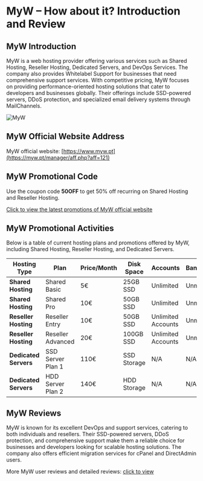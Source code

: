 # MyW – How about it? Introduction and Review

## MyW Introduction
MyW is a web hosting provider offering various services such as Shared Hosting, Reseller Hosting, Dedicated Servers, and DevOps Services. The company also provides Whitelabel Support for businesses that need comprehensive support services. With competitive pricing, MyW focuses on providing performance-oriented hosting solutions that cater to developers and businesses globally. Their offerings include SSD-powered servers, DDoS protection, and specialized email delivery systems through MailChannels.

![MyW](https://github.com/user-attachments/assets/18f38183-5e74-4842-a590-718759ca2a4a)

## MyW Official Website Address
MyW official website: [https://www.myw.pt](https://myw.pt/manager/aff.php?aff=121)

## MyW Promotional Code
Use the coupon code **50OFF** to get 50% off recurring on Shared Hosting and Reseller Hosting.

[Click to view the latest promotions of MyW official website](https://myw.pt/manager/aff.php?aff=121)

## MyW Promotional Activities

Below is a table of current hosting plans and promotions offered by MyW, including Shared Hosting, Reseller Hosting, and Dedicated Servers.

| **Hosting Type**      | **Plan**           | **Price/Month** | **Disk Space** | **Accounts**     | **Bandwidth**     | **Control Panel** | **Purchase Link**                                |
|-----------------------|--------------------|-----------------|----------------|------------------|-------------------|-------------------|--------------------------------------------------|
| **Shared Hosting**     | Shared Basic       | 5€              | 25GB SSD       | Unlimited         | Unmetered         | DirectAdmin       | [Order Now](https://myw.pt/manager/aff.php?aff=121)                 |
| **Shared Hosting**     | Shared Pro         | 10€             | 50GB SSD       | Unlimited         | Unmetered         | DirectAdmin       | [Order Now](https://myw.pt/manager/aff.php?aff=121)                 |
| **Reseller Hosting**   | Reseller Entry     | 10€             | 50GB SSD       | Unlimited Accounts| Unmetered         | DirectAdmin       | [Order Now](https://myw.pt/manager/aff.php?aff=121)                 |
| **Reseller Hosting**   | Reseller Advanced  | 20€             | 100GB SSD      | Unlimited Accounts| Unmetered         | DirectAdmin       | [Order Now](https://myw.pt/manager/aff.php?aff=121)                 |
| **Dedicated Servers**  | SSD Server Plan 1  | 110€            | SSD Storage    | N/A              | N/A               | Full IPMI Access  | [Order Now](https://myw.pt/manager/aff.php?aff=121)                 |
| **Dedicated Servers**  | HDD Server Plan 2  | 140€            | HDD Storage    | N/A              | N/A               | Full IPMI Access  | [Order Now](https://myw.pt/manager/aff.php?aff=121)                 |

## MyW Reviews
MyW is known for its excellent DevOps and support services, catering to both individuals and resellers. Their SSD-powered servers, DDoS protection, and comprehensive support make them a reliable choice for businesses and developers looking for scalable hosting solutions. The company also offers efficient migration services for cPanel and DirectAdmin users.

More MyW user reviews and detailed reviews: [click to view](https://myw.pt/manager/aff.php?aff=121)
